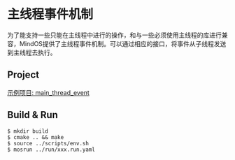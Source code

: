 # 主线程事件机制

为了能支持一些只能在主线程中进行的操作，和与一些必须使用主线程的库进行兼容，MindOS提供了主线程事件机制。可以通过相应的接口，将事件从子线程发送到主线程去执行。

## Project

[示例项目: main_thread_event](./tutorial/main_thread_event)

## Build & Run

```
$ mkdir build
$ cmake .. && make
$ source ../scripts/env.sh 
$ mosrun ../run/xxx.run.yaml
```
